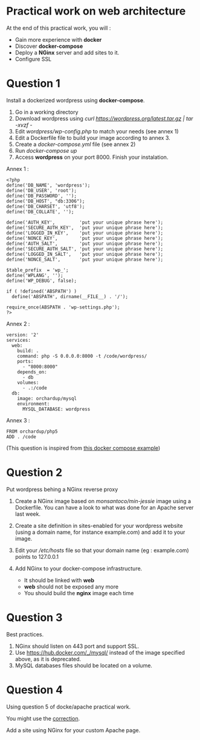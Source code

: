 # Practical work on web architecture

At the end of this practical work, you will :

 - Gain more experience with **docker**
 - Discover **docker-compose**
 - Deploy a **NGinx** server and add sites to it.
 - Configure SSL

# Question 1

Install a dockerized wordpress using **docker-compose**.

 1. Go in a working directory
 2. Download wordpress using *curl https://wordpress.org/latest.tar.gz | tar -xvzf -*
 3. Edit *wordpress/wp-config.php* to match your needs (see annex 1)
 3. Edit a Dockerfile file to build your image according to annex 3.
 4. Create a *docker-compose.yml* file (see annex 2)
 5. Run *docker-compose up*
 6. Access **wordpress** on your port 8000. Finish your instalation.

Annex 1 :

```
<?php
define('DB_NAME', 'wordpress');
define('DB_USER', 'root');
define('DB_PASSWORD', '');
define('DB_HOST', "db:3306");
define('DB_CHARSET', 'utf8');
define('DB_COLLATE', '');

define('AUTH_KEY',         'put your unique phrase here');
define('SECURE_AUTH_KEY',  'put your unique phrase here');
define('LOGGED_IN_KEY',    'put your unique phrase here');
define('NONCE_KEY',        'put your unique phrase here');
define('AUTH_SALT',        'put your unique phrase here');
define('SECURE_AUTH_SALT', 'put your unique phrase here');
define('LOGGED_IN_SALT',   'put your unique phrase here');
define('NONCE_SALT',       'put your unique phrase here');

$table_prefix  = 'wp_';
define('WPLANG', '');
define('WP_DEBUG', false);

if ( !defined('ABSPATH') )
  define('ABSPATH', dirname(__FILE__) . '/');

require_once(ABSPATH . 'wp-settings.php');
?>
```

Annex 2 : 

```
version: '2'
services:
  web:
    build: .
    command: php -S 0.0.0.0:8000 -t /code/wordpress/
    ports:
      - "8000:8000"
    depends_on:
      - db
    volumes:
      - .:/code
  db:
    image: orchardup/mysql
    environment:
      MYSQL_DATABASE: wordpress
```

Annex 3 : 

```
FROM orchardup/php5
ADD . /code
```

(This question is inspired from [this docker compose example](https://docs.docker.com/compose/wordpress/))

# Question 2

Put wordpress behing a NGinx reverse proxy

 1. Create a NGinx image based on *monsantoco/min-jessie* image using a Dockerfile. You can have a look to what was done for an Apache server last week.
 2. Create a site definition in sites-enabled for your wordpress website (using a domain name, for instance example.com) and add it to your image.
 3. Edit your */etc/hosts* file so that your domain name (eg : example.com) points to 127.0.0.1
 4. Add NGinx to your docker-compose infrastructure.

    - It should be linked with **web**
    - **web** should not be exposed any more
    - You should build the **nginx** image each time

# Question 3

Best practices.

 1. NGinx should listen on 443 port and support SSL.
 2. Use https://hub.docker.com/_/mysql/ instead of the image specified above, as it is deprecated.
 3. MySQL databases files should be located on a volume.

# Question 4

Using question 5 of docke/apache practical work.

You might use the [correction](https://github.com/Open-Up/openup02_06/tree/master/correction/question_5).

Add a site using NGinx for your custom Apache page.
